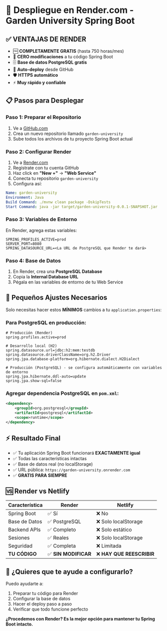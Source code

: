 # 🚀 Despliegue en Render.com - Garden University Spring Boot

## ✅ **VENTAJAS DE RENDER**
- 🆓 **COMPLETAMENTE GRATIS** (hasta 750 horas/mes)
- 🎯 **CERO modificaciones** a tu código Spring Boot
- 🗄️ **Base de datos PostgreSQL gratis**
- 🔄 **Auto-deploy** desde GitHub
- 🛡️ **HTTPS automático**
- ⚡ **Muy rápido y confiable**

## 📋 **Pasos para Desplegar**

### Paso 1: Preparar el Repositorio
1. Ve a [GitHub.com](https://github.com)
2. Crea un nuevo repositorio llamado `garden-university`
3. Sube todos los archivos de tu proyecto Spring Boot actual

### Paso 2: Configurar Render
1. Ve a [Render.com](https://render.com)
2. Regístrate con tu cuenta GitHub
3. Haz click en **"New +"** → **"Web Service"**
4. Conecta tu repositorio `garden-university`
5. Configura así:

```yaml
Name: garden-university
Environment: Java
Build Command: ./mvnw clean package -DskipTests
Start Command: java -jar target/garden-university-0.0.1-SNAPSHOT.jar
```

### Paso 3: Variables de Entorno
En Render, agrega estas variables:
```
SPRING_PROFILES_ACTIVE=prod
SERVER_PORT=8080
SPRING_DATASOURCE_URL=<La URL de PostgreSQL que Render te dará>
```

### Paso 4: Base de Datos
1. En Render, crea una **PostgreSQL Database**
2. Copia la **Internal Database URL**
3. Pégala en las variables de entorno de tu Web Service

## 🔧 **Pequeños Ajustes Necesarios**

Solo necesitas hacer estos **MÍNIMOS** cambios a tu `application.properties`:

### Para PostgreSQL en producción:
```properties
# Producción (Render)
spring.profiles.active=prod

# Desarrollo local (H2)
spring.datasource.url=jdbc:h2:mem:testdb
spring.datasource.driverClassName=org.h2.Driver
spring.jpa.database-platform=org.hibernate.dialect.H2Dialect

# Producción (PostgreSQL) - se configura automáticamente con variables de entorno
spring.jpa.hibernate.ddl-auto=update
spring.jpa.show-sql=false
```

### Agregar dependencia PostgreSQL en `pom.xml`:
```xml
<dependency>
    <groupId>org.postgresql</groupId>
    <artifactId>postgresql</artifactId>
    <scope>runtime</scope>
</dependency>
```

## ⚡ **Resultado Final**
- ✅ Tu aplicación Spring Boot funcionará **EXACTAMENTE igual**
- ✅ Todas las características intactas
- ✅ Base de datos real (no localStorage)
- ✅ URL pública: `https://garden-university.onrender.com`
- ✅ **GRATIS PARA SIEMPRE**

## 🆚 **Render vs Netlify**

| Característica | Render | Netlify |
|---|---|---|
| Spring Boot | ✅ Sí | ❌ No |
| Base de Datos | ✅ PostgreSQL | ❌ Solo localStorage |
| Backend APIs | ✅ Completo | ❌ Solo estático |
| Sesiones | ✅ Reales | ❌ Solo localStorage |
| Seguridad | ✅ Completa | ❌ Limitada |
| **TU CÓDIGO** | ✅ **SIN MODIFICAR** | ❌ **HAY QUE REESCRIBIR** |

## 🎯 **¿Quieres que te ayude a configurarlo?**

Puedo ayudarte a:
1. Preparar tu código para Render
2. Configurar la base de datos
3. Hacer el deploy paso a paso
4. Verificar que todo funcione perfecto

**¿Procedemos con Render? Es la mejor opción para mantener tu Spring Boot intacto.**
